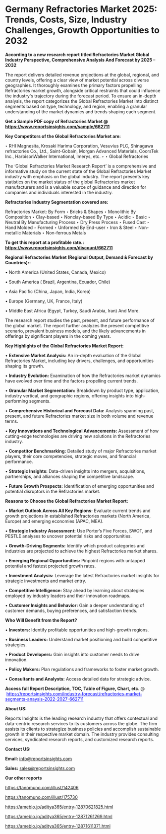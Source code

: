 # Germany Refractories Market 2025: Trends, Costs, Size, Industry Challenges, Growth Opportunities to 2032

<strong>According to a new research report titled Refractories Market Global Industry Perspective, Comprehensive Analysis And Forecast by 2025 – 2032</strong>

The report delivers detailed revenue projections at the global, regional, and country levels, offering a clear view of market potential across diverse geographies. It thoroughly examines the primary factors propelling Refractories market growth, alongside critical restraints that could influence the industry's trajectory during the forecast period. To ensure an in-depth analysis, the report categorizes the Global Refractories Market into distinct segments based on type, technology, and region, enabling a granular understanding of the market dynamics and trends shaping each segment.

<strong>Get a Sample PDF copy of Refractories Market </strong><strong>@<a href=https://www.reportsinsights.com/sample/662711 style=color:#0000ff;> https://www.reportsinsights.com/sample/662711</a></strong></font>

<strong>Key Competitors of the Global Refractories Market are:</strong>

‣ RHI Magnesita, Krosaki Harima Corporation, Vesuvius PLC, Shinagawa refractories Co., Ltd., Saint-Gobain, Morgan Advanced Materials, CoorsTek Inc., HarbisonWalker International, Imerys, etc.
‣ 
‣ Global Refractories

The ‘Global Refractories Market Research Report’ is a comprehensive and informative study on the current state of the Global Refractories Market industry with emphasis on the global industry. The report presents key statistics on the market status of the global Refractories market manufacturers and is a valuable source of guidance and direction for companies and individuals interested in the industry.

<strong>Refractories Industry Segmentation covered are:</strong>

Refractories Market: 
By Form 
‣ Bricks & Shapes 
‣ Monolithic 
By Composition 
‣ Clay-based 
‣ Nonclay-based 
By Type 
‣ Acidic 
‣ Basic 
‣ Neutral 
By Manufacturing Process 
‣ Dry Press Process 
‣ Fused Cast 
‣ Hand Molded 
‣ Formed 
‣ Unformed
By End-user 
‣ Iron & Steel 
‣ Non-metallic Materials
‣ Non-ferrous Metals

<strong>To get this report at a profitable rate.: <a href=https://www.reportsinsights.com/discount/662711 style=color:#0000ff;>https://www.reportsinsights.com/discount/662711</a></strong></font>

<strong>Regional Refractories Market (Regional Output, Demand &amp; Forecast by Countries):-</strong>

• North America (United States, Canada, Mexico)

• South America ( Brazil, Argentina, Ecuador, Chile)

• Asia Pacific (China, Japan, India, Korea)

• Europe (Germany, UK, France, Italy)

• Middle East Africa (Egypt, Turkey, Saudi Arabia, Iran) And More.

The research report studies the past, present, and future performance of the global market. The report further analyzes the present competitive scenario, prevalent business models, and the likely advancements in offerings by significant players in the coming years.

<strong>Key Highlights of the Global Refractories Market Report:</strong>

• <strong>Extensive Market Analysis:</strong> An in-depth evaluation of the Global Refractories Market, including key drivers, challenges, and opportunities shaping its growth.

• <strong>Industry Evolution:</strong> Examination of how the Refractories market dynamics have evolved over time and the factors propelling current trends.

• <strong>Granular Market Segmentation:</strong> Breakdown by product type, application, industry vertical, and geographic regions, offering insights into high-performing segments.

• <strong>Comprehensive Historical and Forecast Data:</strong> Analysis spanning past, present, and future Refractories market size in both volume and revenue terms.

• <strong>Key Innovations and Technological Advancements:</strong> Assessment of how cutting-edge technologies are driving new solutions in the Refractories industry.

• <strong>Competitor Benchmarking:</strong> Detailed study of major Refractories market players, their core competencies, strategic moves, and financial performance.

• <strong>Strategic Insights:</strong> Data-driven insights into mergers, acquisitions, partnerships, and alliances shaping the competitive landscape.

• <strong>Future Growth Prospects:</strong> Identification of emerging opportunities and potential disruptors in the Refractories market.

<strong>Reasons to Choose the Global Refractories Market Report:</strong>

• <strong>Market Outlook Across All Key Regions:</strong> Evaluate current trends and growth projections in established Refractories markets (North America, Europe) and emerging economies (APAC, MEA).

• <strong>Strategic Industry Assessment:</strong> Use Porter’s Five Forces, SWOT, and PESTLE analyses to uncover potential risks and opportunities.

• <strong>Growth-Driving Segments:</strong> Identify which product categories and industries are projected to achieve the highest Refractories market shares.

• <strong>Emerging Regional Opportunities:</strong> Pinpoint regions with untapped potential and fastest projected growth rates.

• <strong>Investment Analysis:</strong> Leverage the latest Refractories market insights for strategic investments and market entry.

• <strong>Competitive Intelligence:</strong> Stay ahead by learning about strategies employed by industry leaders and their innovation roadmaps.

• <strong>Customer Insights and Behavior:</strong> Gain a deeper understanding of customer demands, buying preferences, and satisfaction trends.

<strong>Who Will Benefit from the Report?</strong>

• <strong>Investors:</strong> Identify profitable opportunities and high-growth regions.

• <strong>Business Leaders:</strong> Understand market positioning and build competitive strategies.

• <strong>Product Developers:</strong> Gain insights into customer needs to drive innovation.

• <strong>Policy Makers:</strong> Plan regulations and frameworks to foster market growth.

• <strong>Consultants and Analysts:</strong> Access detailed data for strategic advice.
</ul>
<strong>Access full Report Description, TOC, Table of Figure, Chart, etc. </strong>@  <a href=https://reportsinsights.com/industry-forecast/refractories-market-segments-anaysis-2022-2027-662711 style=color:#0000ff;>https://reportsinsights.com/industry-forecast/refractories-market-segments-anaysis-2022-2027-662711</a></font>

<strong><strong>About US</strong>:</strong>

Reports Insights is the leading research industry that offers contextual and data-centric research services to its customers across the globe. The firm assists its clients to strategize business policies and accomplish sustainable growth in their respective market domain. The industry provides consulting services, syndicated research reports, and customized research reports.

<strong>Contact US:</strong>

<p class=""""><b>Email:</b> <a href=mailto:info@reportsinsights.com>info@reportsinsights.com</a></p>
<p class=""""><b>Sales:</b> <a href=mailto:sales@reportsinsights.com>sales@reportsinsights.com</a></p>

<strong>Our other reports</strong>

<a href=https://tanomuno.com/illust/142406>https://tanomuno.com/illust/142406</a>

<a href=https://tanomuno.com/illust/175730>https://tanomuno.com/illust/175730</a>

<a href=https://ameblo.jp/aditya365/entry-12870621825.html>https://ameblo.jp/aditya365/entry-12870621825.html</a>

<a href=https://ameblo.jp/aditya365/entry-12871261269.html>https://ameblo.jp/aditya365/entry-12871261269.html</a>

<a href=https://ameblo.jp/aditya365/entry-12871611371.html>https://ameblo.jp/aditya365/entry-12871611371.html</a>
